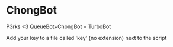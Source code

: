 # ChongBot

P3rks <3
QueueBot+ChongBot = TurboBot

Add your key to a file called 'key' (no extension) next to the script
